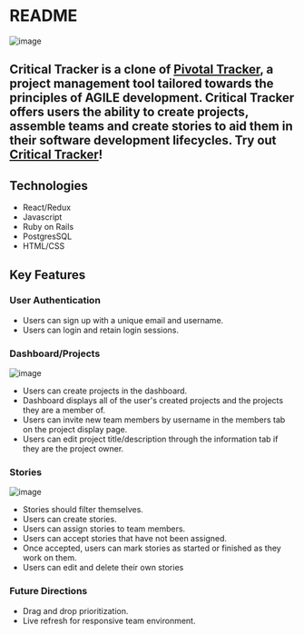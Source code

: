 # README
![image](https://user-images.githubusercontent.com/86497399/136598175-90baa2b1-b077-49fe-bd25-7d6efeb630ed.png)

<h2>
Critical Tracker is a clone of <a href="https://www.pivotaltracker.com/">Pivotal Tracker</a>, a project management tool tailored towards the principles of AGILE development. Critical Tracker offers users the ability to create projects, assemble teams and create stories to aid them in their software development lifecycles. Try out <a href="https://critical-tracker.herokuapp.com/">Critical Tracker</a>!
</h2>

## Technologies
* React/Redux
* Javascript
* Ruby on Rails
* PostgresSQL
* HTML/CSS

## Key Features

### User Authentication
* Users can sign up with a unique email and username.
* Users can login and retain login sessions.

### Dashboard/Projects
![image](https://user-images.githubusercontent.com/86497399/136598781-13061da0-952a-4837-be2f-02545343c1b8.png)
* Users can create projects in the dashboard.
* Dashboard displays all of the user's created projects and the projects they are a member of.
* Users can invite new team members by username in the members tab on the project display page.
* Users can edit project title/description through the information tab if they are the project owner.

### Stories
![image](https://user-images.githubusercontent.com/86497399/136598951-4197d75d-2e64-4613-9385-e76e6a563cc2.png)
* Stories should filter themselves.
* Users can create stories.
* Users can assign stories to team members.
* Users can accept stories that have not been assigned.
* Once accepted, users can mark stories as started or finished as they work on them.
* Users can edit and delete their own stories

### Future Directions
* Drag and drop prioritization.
* Live refresh for responsive team environment.
